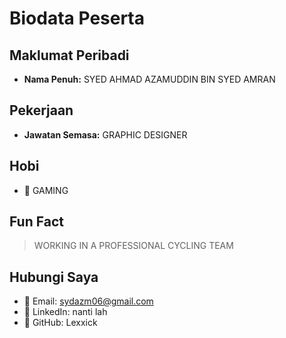 # Biodata Peserta

## Maklumat Peribadi
- **Nama Penuh:** SYED AHMAD AZAMUDDIN BIN SYED AMRAN

## Pekerjaan
- **Jawatan Semasa:** GRAPHIC DESIGNER

## Hobi
- 🎯 GAMING

## Fun Fact
> WORKING IN A PROFESSIONAL CYCLING TEAM

## Hubungi Saya
- 📧 Email: sydazm06@gmail.com
- 🔗 LinkedIn: nanti lah
- 🐙 GitHub: Lexxick